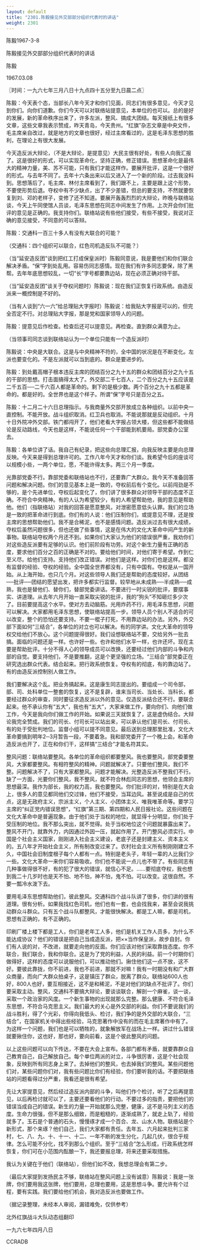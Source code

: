 ```yaml
---
layout: default
title: "2301.陈毅接见外交部部分组织代表时的讲话"
weight: 2301
---
```


陈毅1967-3-8

陈毅接见外交部部分组织代表时的讲话

陈毅

1967.03.08

〖时间：一九六七年三月八日十九点四十五分至九日晨二点〗

陈毅：今天表个态，当部长八年今天才和你们见面，同志们有很多意见，今天才见到你们。向你们道歉。你们今天可以对联络站提意见，本单位的也可以。总的是好的发展，新的革命秩序出来了，许多左派，整风、搞成大团结。每天报纸上有很多文章，这些文章我表示赞成，昨天青岛，今天贵州。“红旗”杂志文章是中央文件，毛主席亲自改过，就是地方的文章也很好，经过主席看过的，这是毛泽东思想的胜利，在理论上有很大发展。

今天造反派大辩论，（不是大辩论，是提意见）大民主很有好处，有些人向我汇报了。这是很好的形式，可以实现革命化，坚持正确，修正错误。思想革命化是最伟大的精神力量，美、苏不可能，只有我们才能这样作。要展开批评，这是一个很好的形式。与去年不同了。去年十六条出来以后又进入了一个新的阶段。过去我没料到。思想落后了，毛主席、林付主席看到了，我们跟不上，主要是跟上这个形势，不要使形势后退。夺权中有不少缺点，出了不少差错，但总的要支持，不然就要恢复到刘、邓的老样子，变修了还不知道。要展开轰轰烈烈的大辩论，昨晚与联络站谈，今天上午同使馆人员谈，毛泽东思想在同志中间发生了作用。上次开会你们批评的意见是正确的。我支持你们。联络站说有些他们接受，有些不接受，我说对正确的意见接受，不同意的可以答辩。

陈毅：交通科一百三十多人有没有大联合的可能？

（交通科：四个组织可以联合，红色司机造反队不可能？）

（当“延安造反团”谈到把红工打成保皇派时）陈毅同意说，我是要他们和你们联合解决矛盾。“保”字到处乱用。容易伤同志感情。现在我们有许多同志要保，除了黑帮。去年年底思想较乱，一切“长”字号都要靠边站，现在必须正确对待干部。

（当“延安造反团”谈关于夺权问题时）陈毅说：现在我们正恢复行政系统。由造反派来一概控制是不好的。

（当有人谈到“六一六”给总理贴大字报时）陈毅说：给我贴大字报是可以的，但完全否定不行。对总理贴大字报，那是党和国家领导人的问题。

陈毅：提意见后作检查。检查后还可以提意见。再检查。直到群众满意为止。

（当领事司同志谈到联络站认为一个单位只能有一个造反派时）

陈毅说：中央是大联合。这是与中央精神不符的，全中国的状况是在不断变化。左派也要变化的。不是左派就可以当到底的。群众是要进步的。

陈毅：到处戴高帽子根本违反主席的团结百分之九十五的群众和团结百分之九十五的干部的思想。打击面搞得太大了。外交部二千七百人，二个百分之九十五应该是二千五百──二千六百人都是革命的。剩下的是极少数。两个百分之九十五都是革命的。都是好的。全世界也是这个样子。所谓“保”字号只是百分之五。

陈毅：十二月二十六日总理指示。与我商量外交部开放成立各种组织。以前中央一直控制。不能开放。战斗组织取消。红卫兵也取消。不能说那就是反动组织。十月十日外院冲外交部。铁门都闯开了，他们老看大字报占领大楼，但这些都不能做结论是反动路线，今天也是这样，不能说任何一个干部能到机要局。部党委办公室去。

陈毅：各单位讲了话。我自己有纪录，把这些向总理汇报，向我反映主要是向总理反映。今天来是得到总理许可的。工作八年今天才和你们谈。我希望今后的座谈可以规模小些，一两个单位，愿，不能许得太多。两三个月一季度。

光靠部党委不行。靠部党委和联络站也不行，还要靠广大群众。我今天不准备回答问题和解决问题。你们的意见基本上是一致的，夺权前后有个变化。以前闯劲是不够的，是个先进单位，夺权后起变化了，你们讲了很多群众对领导干部的态度不正确。不符合中央精神。有的人认为希望较少，有的人希望帮助他，我的意见是帮助他。他们（指联络站）对我的回答是愿意整风，对泄密愿意低头认罪。我们的立场是一致的把革命进行到底。你们有的人说：他们压制你们，或提意见不理，还是按主席的思想帮助他们。我不是合稀泥，也不是感情问题。造反派过去有很大成绩，夺权后虽然问题很多，但也还做了些事情，这是在伟大的文化大革命中间产生的新事物。联络站夺权两个月还不到。如果你们大家认为他们的错误很严重，我劝你们对这些造反派要有足够的认识。他们前阶段有功劳。对这个新生力量有正确的态度，要求他们百分之百的正确是不对的。要给他们时间，对他们寄于希望。作到仁至义尽。给他们支持。支持他们改正错误。对他们是这样。对你们也是这样。都没有监督的经验、夺权的经验。全中国全世界都没有，只有中国有。夺权是从一国开始。从上海开始，也只几个月。对这些领导人我们还是帮助的态度较好。从团结──批评──团结的愿望出发，把许多都实行监督。较早地从未成熟──半成熟──成熟，我也是替他们、替你们，替部党委讲话。不要进行一时尖锐的批评，要摆事实、讲道理。从去年六月开始一直采取尖锐的批评，我的“狗头”不知砸烂多少次了。目前要提高这个水平。使对方去动脑筋。光用炸药不行，用毛泽东思想，问题可以解决。大家都用毛泽东思想，使联络站提高一步。领导人员个别人不适合的可以改变，整个的恐怕还要支持。不要一棍子打死，不用靠边站的办法。另外，外交部下面如何“三结合”，各单位的对立也可以解决。有的同学讲。文化大革命的领导权交给他们不放心。这个问题提得很好。我们设想联络站不要，交给另外一批去搞。面临的问题还是一样。也许好一些。也许和他们水平一样，也许还坏。现在主要是帮助批评。十分不得人心的领导成员可以改换，还要经过他们内部的斗争和内部的自觉。要支持他们，不是要推翻，这是个更坚强的立场。“三结合”部党委正在研究选出群众代表。结合起来。把行政系统恢复。夺权有的彻底，有的靠边站了。有的由造反派控制别人做工作。

我们要解决这个乱。把业务搞起来。这是康生同志提出的。要组成一个司令部，部、司、处科单位一整套的恢复，这不是复辟，谁来当司长、当处长、当科长，都要经过群众的审查，同时要征求造反派以外的意见。仅造反派结合还不行。要联合起来。他不承认你有“五大”，我也有“五大”，大家来做工作，要向你们、向他们做工作，今天是我向你们做工作的开始。如果说三天就恢复了，这是虚伪结合。大辩论我完全赞成。我们的司长、付司长可以站出来，可以承认他们是司长、付司长、有的处于受批判地位。监督小组可以提不同意见。最后送到总理那里批准，文化大革命要搞到明年2─3月暂告一段，不要着急。我和部党委开了一个晚上会。和革命造反派也开了，正在和你们干，这样搞“三结合”才能名符其实。

整风问题：联络站要整风。各单位的革命组织都要整风。我也要整风，部党委要整风，大家都要整风。有相符整风的精神。问题就解决了。只要他们整风，我们不整。问题解决不了，只有大家都整风。问题才能解决。光整造反派不整我们不行。缺了一方面，光要你们整风，我不整风，就不符合林彪同志的思想，他领会主席的思想最深。我作为部长，我的权力高，我也要整风。你们批评的对，特别是在大会上，很多人的意见都同他们交过锋，他们不接受，当耳边风。甚至说成是自己的优点，这是无政府主义，宗派主义，个人主义、小团体主义、唯我唯革命等。要学习主席的“纠正党内错误思想”，“红旗”第三期、第四期和人民日报社论。这些问题在文化大革命中是普遍现象。由于他们处于当权的地位，就显得十分明显，你们处于受压制的地位。我不那么突出，就不觉得。处于当权地位这个问题就暴露出来了。整风不开门，就靠外力，内因通过外因一压，就起作用了。开门整风必须实行。中国是个社会主义国家，刚刚进入社会主义建设，老底子还是封建主义、资本主义的。五八年才开始社会主义，所有制改变过来了。农村社会主义所有制刚刚建立不久，中国社会旧制度根子每个人都有一点。特别是老头子，年轻一辈的人比我们少一些。文化大革命一来你们容易吸收。你们也不能说一点儿也不带了。有些同志有几种事做得很不好，有的犯了很大的错误，就信心不足。……要彻底夺权，我也想到我二十几岁时也是天不怕、地不怕，神不怕，鬼不怕。可以改变。这很自然。不要一瓢冷水泼下去。

要用毛泽东思想帮助他们，彼此整风。交通科四个战斗队讲了很多，你们讲的很有道理。很有分析。如果我找红色司机，他们也有一套，也会找我来，甚至会说我挑动群众斗群众。只有五个战斗队都整风，才能很快解决。都是工人嘛，都是司机，思想有正确的，有不正确的。

印刷厂楼上楼下都是工人，你们是老年工人多，他们是机关工作人员多，为什么不能达成协议？他们的错误是把自己当成造反派，把××当作保皇派，故步自封。你们有人说的对，不改进，就要走向他的反面。你们应该对他们采取靠拢态度。你不联合，我们联合，我和你联合。这是为了党的利益，人民的利益。前一个时期你们做得好，这样的态度可以说服他们，可以推动他们。揪住他们这一点不放，这不好。要彼此靠拢，你不前进，我也不前进，那就不对嘛！我有一时期没有和广大群众商量，而向广大群众拍桌子，这是镇压了群众，脱离了群众。联络站600人也好，800人也好，要互相接近，这不是和稀泥，不是对他们的缺点不批评了。你们要采取主动。整风，交通科不要搞大辩论，要谈谈联合，解剖一个麻雀，谈一谈，采取一个政治家的风度。一个新生事物的出现就那么完整。那么健康、不符合毛泽东思想，不符合马克思主义。我们最大的关心是外交部的利益。你们不要说我们的战斗胜利，得了个光彩，你得向我低头、检讨，我们争的是外交部的大联合，“三结合”，在国家机关中得出些经验，马克思著作中没有的而在毛主席著作中有了。为这样一个问题，我们也是可以牺牲的，就象解放军在战场上一样。讲过什么错误就要揪住你，这也好，那也好，要向前看，这是个彼此整风的问题。

以上这些问题可以向下传达，不要在大会上宣布。各部门都有矛盾，就要靠群众自己教育自己，自己解放自己。每个单位两派的对立，斗争很厉害，这是个社会现象，反映到所有同志身上来了。去掉他们的整风，也去掉我们的整风。某些问题他们对，某些问题你们对，我有些问题比你们有经验，你们要听我的话。不要把联络站的问题看得过分严重，我看还是很有希望。

先让大家提意见，然后经过造反派内部的斗争，叫他们作个检讨，听了之后再提意见，以后再检讨就可以了，主要还要看他们的行动。不要过多的指责，要把他们的错误当成自己的错误。新生的力量一开始就那么完整，健康，这不是马列主义的态度。生命力很强，但不是那么细致，而是粗糙的，逐渐成熟了，就走上轨了，经验就多了。玉石是个普通的石头，慢慢琢才成一个百合、龙、山水人物。联络站是个新形式，那个来琢？他们自己，我们大家都有责任。去年五、六月起来批判三家村，七、八、九、十、十一、十二、一年不断的发生分化，几起几伏，很合乎规律。怎么可能不分化，找不到那么个组织。至于“三结合”怎么形成，行政系统怎样恢复，你们可在小范围内酝酿一下，我还要报总理，将来还要采取措施。

我认为关键在于他们（联络站），但他们如不改，我想总理会有第二步。

（最后大家提到发扬民主不够，联络站在整风问题上没有诚意）陈毅说：我是一张牌，你们要用我这张牌，他们要用，总理也要用，这是思想斗争。要允许有个过程，要有实践。我们要给他们机会，我对造反派也要做工作。

（据记录整理，未经本人审阅，漏错难免，仅供参考）

北外红旗战斗大队动态组翻印

一九六七年四月八日

CCRADB

